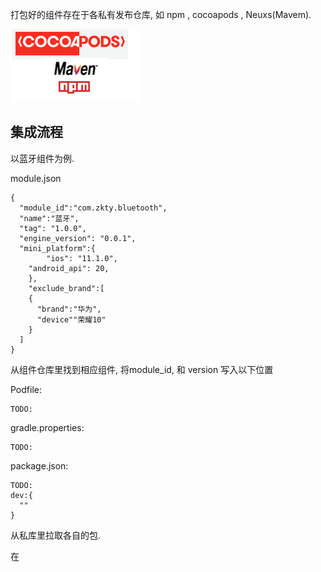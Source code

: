 打包好的组件存在于各私有发布仓库, 如 npm , cocoapods , Neuxs(Mavem).

![image-20200719140430781](assets/image-20200719140430781.png)


## 集成流程
以蓝牙组件为例.

module.json

```
{
  "module_id":"com.zkty.bluetooth", 
  "name":"蓝牙",
  "tag": "1.0.0",
  "engine_version": "0.0.1",
  "mini_platform":{
		"ios": "11.1.0",
  	"android_api": 20,
	},
	"exclude_brand":[
    {
      "brand":"华为",
      "device""荣耀10"
    }
  ]
}
```



从组件仓库里找到相应组件, 将module_id, 和 version 写入以下位置


Podfile:
  ```
TODO:
  ```
 gradle.properties:

  ```
TODO:
  ```
  package.json:
  ```
 TODO: 
 dev:{
    ""
  }
  ```

从私库里拉取各自的包.

在

